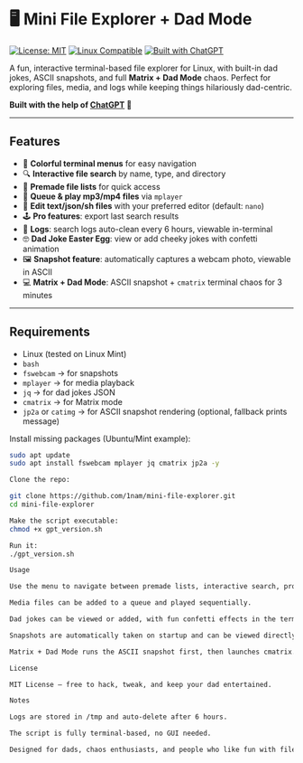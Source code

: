 # 🖥️ Mini File Explorer + Dad Mode

[![License: MIT](https://img.shields.io/badge/License-MIT-blue.svg)](LICENSE)
[![Linux Compatible](https://img.shields.io/badge/Linux-Compatible-brightgreen.svg)](https://www.linux.org/)
[![Built with ChatGPT](https://img.shields.io/badge/Built%20with-ChatGPT-orange.svg)](https://chat.openai.com/)

A fun, interactive terminal-based file explorer for Linux, with built-in dad jokes, ASCII snapshots, and full **Matrix + Dad Mode** chaos. Perfect for exploring files, media, and logs while keeping things hilariously dad-centric.  

**Built with the help of [ChatGPT](https://chat.openai.com/) 🤖**  

---

## Features

- 🎨 **Colorful terminal menus** for easy navigation  
- 🔍 **Interactive file search** by name, type, and directory  
- 📁 **Premade file lists** for quick access  
- 🎵 **Queue & play mp3/mp4 files** via `mplayer`  
- 📝 **Edit text/json/sh files** with your preferred editor (default: `nano`)  
- 🕹️ **Pro features**: export last search results  
- 📜 **Logs**: search logs auto-clean every 6 hours, viewable in-terminal  
- 🤓 **Dad Joke Easter Egg**: view or add cheeky jokes with confetti animation  
- 🖼️ **Snapshot feature**: automatically captures a webcam photo, viewable in ASCII  
- 💻 **Matrix + Dad Mode**: ASCII snapshot + `cmatrix` terminal chaos for 3 minutes  

---

## Requirements

- Linux (tested on Linux Mint)  
- `bash`  
- `fswebcam` → for snapshots  
- `mplayer` → for media playback  
- `jq` → for dad jokes JSON  
- `cmatrix` → for Matrix mode  
- `jp2a` or `catimg` → for ASCII snapshot rendering (optional, fallback prints message)

Install missing packages (Ubuntu/Mint example):

```bash
sudo apt update
sudo apt install fswebcam mplayer jq cmatrix jp2a -y

Clone the repo:

git clone https://github.com/1nam/mini-file-explorer.git
cd mini-file-explorer

Make the script executable:
chmod +x gpt_version.sh

Run it:
./gpt_version.sh

Usage

Use the menu to navigate between premade lists, interactive search, pro features, logs, dad jokes, snapshots, and Matrix + Dad Mode.

Media files can be added to a queue and played sequentially.

Dad jokes can be viewed or added, with fun confetti effects in the terminal.

Snapshots are automatically taken on startup and can be viewed directly as ASCII art in the terminal.

Matrix + Dad Mode runs the ASCII snapshot first, then launches cmatrix. Exit with Ctrl+C.

License

MIT License – free to hack, tweak, and keep your dad entertained.

Notes

Logs are stored in /tmp and auto-delete after 6 hours.

The script is fully terminal-based, no GUI needed.

Designed for dads, chaos enthusiasts, and people who like fun with files.










